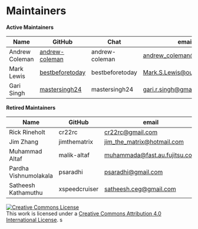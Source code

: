 Maintainers
===========

**Active Maintainers**

| Name | GitHub | Chat | email
|------|--------|------|----------------------
| Andrew Coleman | [andrew-coleman][andrew-coleman] | andrew-coleman | andrew_coleman@uk.ibm.com |
| Mark Lewis | [bestbeforetoday][bestbeforetoday] | bestbeforetoday | Mark.S.Lewis@outlook.com |
| Gari Singh | [mastersingh24][mastersingh24] | mastersingh24 | <gari.r.singh@gmail.com>

**Retired Maintainers**

| Name | GitHub | email |
|---|---|---|
| Rick Rineholt | cr22rc | cr22rc@gmail.com |
| Jim Zhang | jimthematrix | jim_the_matrix@hotmail.com |
| Muhammad Altaf | malik-altaf | muhammada@fast.au.fujitsu.com |
| Pardha Vishnumolakala| psaradhi | psaradhi@gmail.com |
| Satheesh Kathamuthu | xspeedcruiser | satheesh.ceg@gmail.com |

<a rel="license" href="http://creativecommons.org/licenses/by/4.0/"><img alt="Creative Commons License" style="border-width:0" src="https://i.creativecommons.org/l/by/4.0/88x31.png" /></a><br />This work is licensed under a <a rel="license" href="http://creativecommons.org/licenses/by/4.0/">Creative Commons Attribution 4.0 International License</a>.
s

[andrew-coleman]: https://github.com/andrew-coleman
[bestbeforetoday]: https://github.com/bestbeforetoday
[mastersingh24]: https://github.com/mastersingh24

